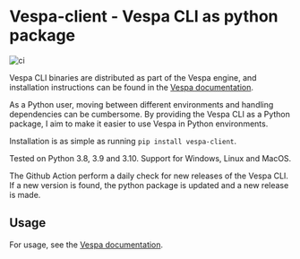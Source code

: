 # Vespa-client - Vespa CLI as python package

![ci](https://github.com/thomasht86/vespa-client/actions/workflows/ci.yml/badge.svg)

Vespa CLI binaries are distributed as part of the Vespa engine, and installation instructions can be found in the [Vespa documentation](https://docs.vespa.ai/en/vespa-cli.html).

As a Python user, moving between different environments and handling dependencies can be cumbersome. By providing the Vespa CLI as a Python package, I aim to make it easier to use Vespa in Python environments. 

Installation is as simple as running `pip install vespa-client`.

Tested on Python 3.8, 3.9 and 3.10.
Support for Windows, Linux and MacOS.

The Github Action perform a daily check for new releases of the Vespa CLI. If a new version is found, the python package is updated and a new release is made.

## Usage

For usage, see the [Vespa documentation](https://docs.vespa.ai/en/vespa-cli.html).
